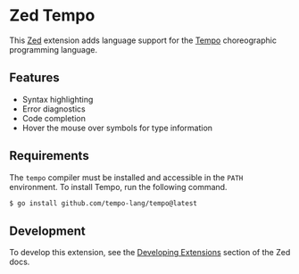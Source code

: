 # Zed Tempo

This [Zed](https://zed.dev/) extension adds language support for the [Tempo](https://github.com/tempo-lang/tempo) choreographic programming language.

## Features

- Syntax highlighting
- Error diagnostics
- Code completion
- Hover the mouse over symbols for type information

## Requirements

The `tempo` compiler must be installed and accessible in the `PATH` environment. To install Tempo, run the following command.

```sh
$ go install github.com/tempo-lang/tempo@latest
```

## Development

To develop this extension, see the [Developing Extensions](https://zed.dev/docs/extensions/developing-extensions) section of the Zed docs.
